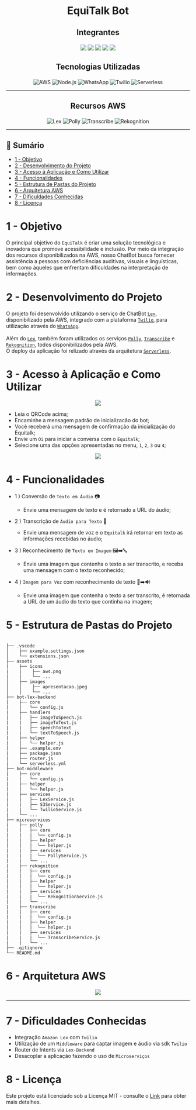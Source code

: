 <div align="center">
  <h1>EquiTalk Bot</h1>
</div>

## <p align="center"> Integrantes
<p align = "center">
<a href="https://www.linkedin.com/in/john-marcel-silveira-62530752/"> <img src="https://img.shields.io/badge/John Marcel-0077B5?style=for-the-badge&logo=linkedin&logoColor=white"></a>
<a href="https://www.linkedin.com/in/josu%C3%A9-mendon%C3%A7a-dev77/"> <img src="https://img.shields.io/badge/Josué Fernandes-0077B5?style=for-the-badge&logo=linkedin&logoColor=white"></a>
<a href="https://www.linkedin.com/in/luiz-augusto-scarsi/"> <img src="https://img.shields.io/badge/Luiz Scarsi-0077B5?style=for-the-badge&logo=linkedin&logoColor=white"></a>
<a href="https://www.linkedin.com/in/rafamessiaspinheiro/"> <img src="https://img.shields.io/badge/Rafael Pinheiro-0077B5?style=for-the-badge&logo=linkedin&logoColor=white"></a>
<a href="https://www.linkedin.com/in/yuri-antunes-souza/"> <img src="https://img.shields.io/badge/Yuri Souza-0077B5?style=for-the-badge&logo=linkedin&logoColor=white"></a>

## <p align="center"> Tecnologias Utilizadas
  <div align="center">
    <img src = "./assets/icons/aws.png" title="AWS">
    <img src = "./assets/icons/node.png" title="Node.js">
    <img src = "./assets/icons/whatsapp.png" title="WhatsApp">
    <img src = "./assets/icons/twilio.png" title="Twilio">
    <img src = "./assets/icons/serverless.png" title="Serverless">
  </div>

***
## <p align="center"> Recursos AWS  
  <div align="center">
    <img src = "./assets/icons/lex.png" title="Lex">
    <img src = "./assets/icons/polly.png" title="Polly">
    <img src = "./assets/icons/transcribe.png" title="Transcribe">
    <img src = "./assets/icons/rekognition.png" title="Rekognition"><br>
  </div>

***

<a name="ancora"></a>

## 📖 Sumário
- [1 - Objetivo](#ancora1)
- [2 - Desenvolvimento do Projeto](#ancora2)
- [3 - Acesso à Aplicação e Como Utilizar](#ancora3)
- [4 - Funcionalidades](#ancora4)
- [5 - Estrutura de Pastas do Projeto](#ancora5)
- [6 - Arquitetura AWS](#ancora6)
- [7 - Dificuldades Conhecidas](#ancora7)
- [8 - Licença](#ancora8)

<a id="ancora1"></a>

# 1 - Objetivo

O principal objetivo do ``EquiTalk`` é criar uma solução tecnológica e inovadora que promove acessibilidade e inclusão. Por meio da integração dos recursos disponibilizados na AWS, nosso ChatBot busca fornecer assistência a pessoas com deficiências auditivas, visuais e linguísticas, bem como àqueles que enfrentam dificuldades na interpretação de informações. 
    
<a id="ancora2"></a>

# 2 - Desenvolvimento do Projeto 
O projeto foi desenvolvido utilizando o serviço de ChatBot <a href=https://aws.amazon.com/pm/lex> ``Lex``</a>, disponibilizado pela AWS, integrado com a plataforma <a href= https://www.twilio.com/docs/whatsapp> ```Twilio```</a>, para utilização através do <a href=https://www.whatsapp.com>``WhatsApp``</a>. <br>
<br>
Além do <a href= https://aws.amazon.com/pm/lex> ``Lex``</a>, também foram utilizados os serviços <a href= https://aws.amazon.com/pm/polly> ``Polly``</a>, <a href= https://aws.amazon.com/pm/transcribe> ``Transcribe``</a> e <a href= https://aws.amazon.com/rekognition> ``Rekognition``</a>, todos disponibilizados pela AWS.<br>
O deploy da aplicação foi relizado através da arquitetura <a href= https://www.serverless.com> ``Serverless``</a>.    

<a id="ancora3"></a>

# 3 - Acesso à Aplicação e Como Utilizar
  
  <div align="center">
    <img src = "./assets/images/QRCode.jpg">
  </div>

- Leia o QRCode acima;<br> 
- Encaminhe a mensagem padrão de inicializacão do bot;<br>
- Você receberá uma mensagem de confirmação da inicialização do Equitalk;<br>   
- Envie um ``Oi`` para iniciar a conversa com o ``Equitalk``;<br>
- Selecione uma das opções apresentadas no menu, ``1``, ``2``, ``3`` ou ``4``;<br>
 <div align="center">
    <img src = "./assets/images/apresentacao.png">
  </div>  

<a id="ancora4"></a>

# 4 - Funcionalidades

* 1 ) Conversão de ``Texto em Áudio`` 📷
  - Envie uma mensagem de texto e é retornado a URL do áudio; 

* 2 ) Transcrição de ``Áudio para Texto`` 🎤
  - Envie uma mensagem de voz e o ``Equitalk`` irá retornar em texto as informações recebidas no áudio;

* 3 ) Reconhecimento de ``Texto em Imagem`` 🖼️➡️🔤
  - Envie uma imagem que contenha o texto a ser transcrito, e receba uma mensagem com o texto reconhecido; 

* 4 ) ``Imagem para Voz`` com reconhecimento de texto 📸➡️🔊
  - Envie uma imagem que contenha o texto a ser transcrito, é retornada a URL de um áudio do texto que continha na imagem;

<a id="ancora5"></a>

# 5 - Estrutura de Pastas do Projeto

```

├── .vscode
│    ├── example.settings.json
│    └── extensions.json
├── assets
|    ├── icons
|    |    ├── aws.png
|    |    └── ...
│    ├── images
│    │    ├── apresentacao.jpeg
│    │    └── ...
├── bot-lex-backend
|    ├── core 
|    |   └── config.js
|    ├── handlers
|    |   ├── imageToSpeech.js
|    |   ├── imageToText.js
|    |   ├── speechToText
|    |   └── textToSpeech.js
|    ├── helper
|    |   └── helper.js
|    ├── .example.env
|    ├── package.json
|    ├── router.js
|    └── serverless.yml  
├── bot-middleware
|    ├── core 
|    |   └── config.js
|    ├── helper
|    |   └── helper.js
|    ├── services
|    |   ├── LexService.js
|    |   ├── S3Service.js
|    |   └── TwilioService.js 
|    └── ...
├── microservices
|    ├── polly
|    |   ├── core
|    |   |  └── config.js
|    |   ├── helper
|    |   |  └── helper.js
|    |   ├── services 
|    |   |  └── PollyService.js
|    |   └── ...
|    ├── rekognition  
|    |   ├── core
|    |   |  └── config.js
|    |   ├── helper
|    |   |  └── helper.js
|    |   ├── services 
|    |   |  └── RekognitionService.js
|    |   └── ...
|    ├── transcribe  
|    |   ├── core
|    |   |  └── config.js
|    |   ├── helper
|    |   |  └── helper.js
|    |   ├── services 
|    |   |  └── TranscribeService.js
|    |   └── ...
├── .gitignore
└── README.md

```

<a id="ancora6"></a>

# 6 - Arquitetura AWS

  <div align="center">
    <img src = "./assets/images/arquiteturaAws.jpg">
  </div>


***

<a id="ancora7"></a>

# 7 - Dificuldades Conhecidas
- Integração `Amazon Lex` com `Twilio`
- Utilização de um `Middleware` para captar imagem e áudio via sdk `Twilio`
- Router de Intents via `Lex-Backend`
- Desacoplar a aplicação fazendo o uso de `Microserviços`

<a id="ancora8"></a>

# 8 - Licença

Este projeto está licenciado sob a Licença MIT - consulte o [Link](https://mit-license.org/) para obter mais detalhes.